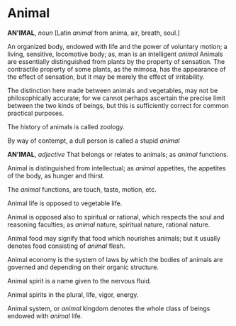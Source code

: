 # Animal

**AN'IMAL**, _noun_ \[Latin _animal_ from anima, air, breath, soul.\]

An organized body, endowed with life and the power of voluntary motion; a living, sensitive, locomotive body; as, man is an intelligent _animal_ Animals are essentially distinguished from plants by the property of sensation. The contractile property of some plants, as the mimosa, has the appearance of the effect of sensation, but it may be merely the effect of irritability.

The distinction here made between animals and vegetables, may not be philosophically accurate; for we cannot perhaps ascertain the precise limit between the two kinds of beings, but this is sufficiently correct for common practical purposes.

The history of animals is called zoology.

By way of contempt, a dull person is called a stupid _animal_

**AN'IMAL**, _adjective_ That belongs or relates to animals; as _animal_ functions.

Animal is distinguished from intellectual; as _animal_ appetites, the appetites of the body, as hunger and thirst.

The _animal_ functions, are touch, taste, motion, etc.

Animal life is opposed to vegetable life.

Animal is opposed also to spiritual or rational, which respects the soul and reasoning faculties; as _animal_ nature, spiritual nature, rational nature.

Animal food may signify that food which nourishes animals; but it usually denotes food consisting of _animal_ flesh.

Animal economy is the system of laws by which the bodies of animals are governed and depending on their organic structure.

Animal spirit is a name given to the nervous fluid.

Animal spirits in the plural, life, vigor, energy.

Animal system, or _animal_ kingdom denotes the whole class of beings endowed with _animal_ life.